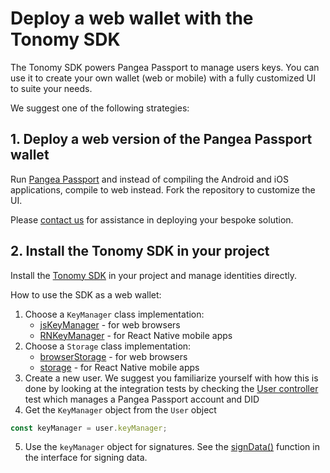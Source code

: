 # Deploy a web wallet with the Tonomy SDK

The Tonomy SDK powers Pangea Passport to manage users keys. You can use it to create your own wallet (web or mobile) with a fully customized UI to suite your needs.

We suggest one of the following strategies:

## 1. Deploy a web version of the Pangea Passport wallet

Run [Pangea Passport](https://github.com/Tonomy-Foundation/Tonomy-ID) and instead of compiling the Android and iOS applications, compile to web instead. Fork the repository to customize the UI.

Please [contact us](https://tonomy.io/contact) for assistance in deploying your bespoke solution.

## 2. Install the Tonomy SDK in your project

Install the [Tonomy SDK](https://github.com/Tonomy-Foundation/Tonomy-ID-SDK) in your project and manage identities directly.

How to use the SDK as a web wallet:

1. Choose a `KeyManager` class implementation:
   * [jsKeyManager](https://github.com/Tonomy-Foundation/Tonomy-ID-SDK/blob/master/src/sdk/storage/jsKeyManager.ts) - for web browsers
   * [RNKeyManager](https://github.com/Tonomy-Foundation/Tonomy-ID/blob/development/src/utils/RNKeyManager.ts) - for React Native mobile apps
2. Choose a `Storage` class implementation:
   * [browserStorage](https://github.com/Tonomy-Foundation/Tonomy-ID-SDK/blob/master/src/sdk/storage/browserStorage.ts) - for web browsers
   * [storage](https://github.com/Tonomy-Foundation/Tonomy-ID/blob/development/src/utils/storage.ts) - for React Native mobile apps
3. Create a new user. We suggest you familiarize yourself with how this is done by looking at the integration tests by checking the [User controller](https://github.com/Tonomy-Foundation/Tonomy-ID-SDK/blob/master/test-integration/helpers/user.ts#L22) test which manages a Pangea Passport account and DID
4. Get the `KeyManager` object from the `User` object

```ts
const keyManager = user.keyManager;
```

5. Use the `keyManager` object for signatures. See the [signData()](https://github.com/Tonomy-Foundation/Tonomy-ID-SDK/blob/master/src/sdk/storage/keymanager.ts) function in the interface for signing data.
